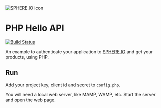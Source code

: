 ![SPHERE.IO icon](https://admin.sphere.io/assets/images/sphere_logo_rgb_long.png)

# PHP Hello API

[![Build Status](https://travis-ci.org/sphereio/sphere-hello-api-php.svg?branch=master)](https://travis-ci.org/sphereio/sphere-hello-api-php)

An example to authenticate your application to [SPHERE.IO](http://sphere.io) and get your products, using PHP.

## Run

Add your project key, client id and secret to `config.php`.

You will need a local web server, like MAMP, WAMP, etc. Start the server and open the web page.
